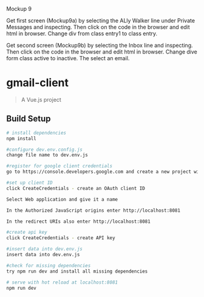Mockup 9

Get first screen (Mockup9a) by selecting the ALly Walker line under Private Messages and inspecting. Then click on the code in the browser and edit html in browser. Change div from class entry1 to class entry.

Get second screen (Mockup9b) by selecting the Inbox line and inspecting. Then click on the code in the browser and edit html in browser. Change dive form class active to inactive. The select an email.

# gmail-client

> A Vue.js project

## Build Setup

``` bash
# install dependencies
npm install

#configure dev.env.config.js 
change file name to dev.env.js

#register for google client credentials
go to https://console.developers.google.com and create a new project with any name you want

#set up client ID
click CreateCredentials - create an OAuth client ID 

Select Web application and give it a name

In the Authorized JavaScript origins enter http://localhost:8081

In the redirect URIs also enter http://localhost:8081   

#create api key
click CreateCredentials - create API key

#insert data into dev.env.js
insert data into dev.env.js

#check for missing dependencies
try npm run dev and install all missing dependencies

# serve with hot reload at localhost:8081
npm run dev


```
